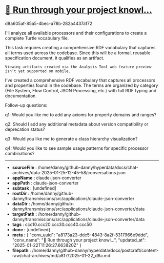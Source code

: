 # [💬 Run through your project knowl...](https://claude.ai/chat/a8173a23-ddc5-4843-8a2f-5317966e9ddd)

d8a605af-85a5-4bec-a78b-282a4437a172

 I'll analyze all available processors and their configurations to create a complete Turtle vocabulary file.

<antThinking>This task requires creating a comprehensive RDF vocabulary that captures all terms used across the codebase. Since this will be a formal, reusable specification document, it qualifies as an artifact.</antThinking>
```
Viewing artifacts created via the Analysis Tool web feature preview isn’t yet supported on mobile.
```



I've created a comprehensive RDF vocabulary that captures all processors and properties found in the codebase. The terms are organized by category (File System, Flow Control, JSON Processing, etc.) with full RDF typing and documentation.

Follow-up questions:

q1: Would you like me to add any axioms for property domains and ranges?

q2: Should I add any additional metadata about version compatibility or deprecation status?

q3: Would you like me to generate a class hierarchy visualization?

q4: Would you like to see sample usage patterns for specific processor combinations?

---

* **sourceFile** : /home/danny/github-danny/hyperdata/docs/chat-archives/data-2025-01-25-12-45-58/conversations.json
* **appName** : claude-json-converter
* **appPath** : claude-json-converter
* **subtask** : [undefined]
* **rootDir** : /home/danny/github-danny/transmissions/src/applications/claude-json-converter
* **dataDir** : /home/danny/github-danny/transmissions/src/applications/claude-json-converter/data
* **targetPath** : /home/danny/github-danny/transmissions/src/applications/claude-json-converter/data
* **tags** : ccc10.ccc20.ccc30.ccc40.ccc50
* **done** : [undefined]
* **meta** : {
  "conv_uuid": "a8173a23-ddc5-4843-8a2f-5317966e9ddd",
  "conv_name": "💬 Run through your project knowl...",
  "updated_at": "2025-01-22T11:26:27.663820Z"
}
* **filepath** : /home/danny/github-danny/hyperdata/docs/postcraft/content-raw/chat-archives/md/a817/2025-01-22_d8a.md